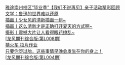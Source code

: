   
[雅途崇州校区“毕业季”【我们不说再见】亲子活动精彩回顾](http://www.dianyue.me/archives/411/g1hxnvj2unbjsh6m/)  
[文学：鲁迅的世界难以还原](http://www.dianyue.me/archives/534/pirytoomevm10npm/)  
[插画丨少女风的清新插画一组~](http://www.dianyue.me/archives/057/n20hp4w5oezuz0eo/)  
[插画丨这么清新才是正确打开夏天的方式啊~](http://www.dianyue.me/archives/058/kvv6bop1qfycie1f/)  
[摄影丨震撼大片让人看得眼花缭乱~](http://www.dianyue.me/archives/057/808ysotianhl0o2a/)  
[[龙风期刊综合版:第L008期]](http://www.dianyue.me/archives/012/2rc3dnrrndizgy9y/)  
[猜火车 拉片作业](http://www.dianyue.me/archives/857/i3w7k4qyh96mpazs/)  
[只要你堕过胎，这些事情早晚会发生在你的身上！](http://www.dianyue.me/archives/694/scuoav3yyd0cpr2c/)  
[[龙风期刊综合版:第L004期]](http://www.dianyue.me/archives/950/bj3zhgnb91gct1qm/)